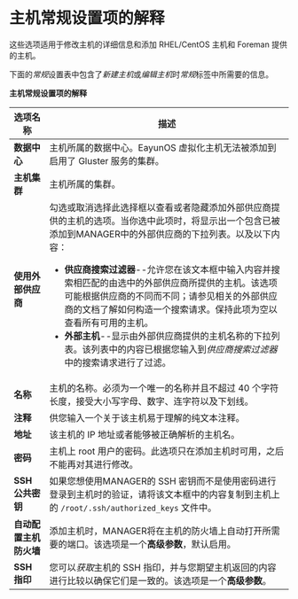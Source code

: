 # 主机常规设置项的解释

这些选项适用于修改主机的详细信息和添加 RHEL/CentOS 主机和 Foreman
提供的主机。

下面的*常规*设置表中包含了*新建主机*或*编辑主机*时*常规*标签中所需要的信息。


**主机常规设置项的解释**

|选项名称|描述|
|--------|----|
|**数据中心**|主机所属的数据中心。EayunOS 虚拟化主机无法被添加到启用了 Gluster 服务的集群。|
|**主机集群**|主机所属的集群。|
|**使用外部供应商**|勾选或取消选择此选择框以查看或者隐藏添加外部供应商提供的主机的选项。当你选中此项时，将显示出一个包含已被添加到MANAGER中的外部供应商的下拉列表。以及以下内容：<br/><ul><li>**供应商搜索过滤器**--允许您在该文本框中输入内容并搜索相匹配的由选中的外部供应商所提供的主机。该选项可能根据供应商的不同而不同；请参见相关的外部供应商的文档了解如何构造一个搜索请求。保持此项为空以查看所有可用的主机。</li><li>**外部主机**--显示由外部供应商提供的主机名称的下拉列表。该列表中的内容已根据您输入到*供应商搜索过滤器*中的搜索请求进行了过滤。</li></ul>|
|**名称**|主机的名称。必须为一个唯一的名称并且不超过 40 个字符长度，接受大小写字母、数字、连字符以及下划线。|
|**注释**|供您输入一个关于该主机易于理解的纯文本注释。|
|**地址**|该主机的 IP 地址或者能够被正确解析的主机名。|
|**密码**|主机上 root 用户的密码。此选项只在添加主机时可用，之后不能再对其进行修改。|
|**SSH 公共密钥**|如果您想使用MANAGER的 SSH 密钥而不是使用密码进行登录到主机时的验证，请将该文本框中的内容复制到主机上的 `/root/.ssh/authorized_keys` 文件中。|
|**自动配置主机防火墙**|添加主机时，MANAGER将在主机的防火墙上自动打开所需要的端口。该选项是一个**高级参数**，默认启用。|
|**SSH 指印**|您可以*获取*主机的 SSH 指印，并与您期望主机返回的内容进行比较以确保它们是一致的。该选项是一个**高级参数**。|
